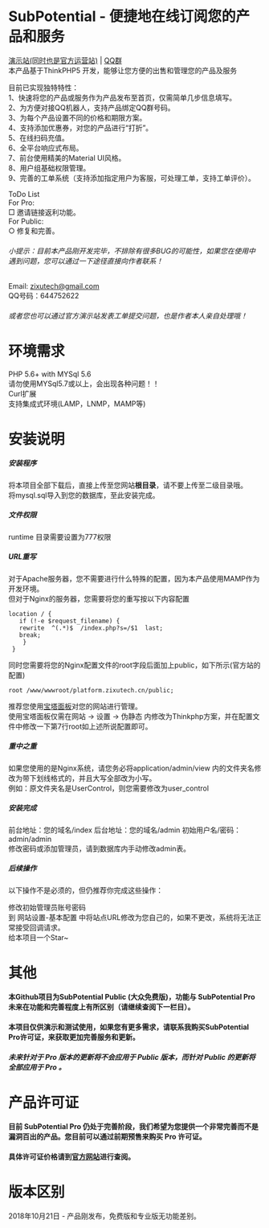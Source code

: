 # SubPotential - 便捷地在线订阅您的产品和服务  
[演示站(同时也是官方运营站)](https://platform.zixutech.cn/) | [QQ群](//shang.qq.com/wpa/qunwpa?idkey=b58840392faae59978a8250dd5bf21d71c570e025a7499b405d273ee2f75402b)  
本产品基于ThinkPHP5 开发，能够让您方便的出售和管理您的产品及服务
  
目前已实现独特特性：  
1、快速将您的产品或服务作为产品发布至首页，仅需简单几步信息填写。  
2、为方便对接QQ机器人，支持产品绑定QQ群号码。  
3、为每个产品设置不同的价格和期限方案。  
4、支持添加优惠券，对您的产品进行“打折”。  
5、在线扫码充值。  
6、全平台响应式布局。  
7、前台使用精美的Material UI风格。  
8、用户组基础权限管理。  
9、完善的工单系统（支持添加指定用户为客服，可处理工单，支持工单评价）。  
  
ToDo List  
For Pro:  
□ 邀请链接返利功能。  
For Public:  
○ 修复和完善。
  
###### 小提示：目前本产品刚开发完毕，不排除有很多BUG的可能性，如果您在使用中遇到问题，您可以通过一下途径直接向作者联系！  
Email: zixutech@gmail.com  
QQ号码：644752622  
###### 或者您也可以通过官方演示站发表工单提交问题，也是作者本人亲自处理哦！  
  
# 环境需求  
PHP 5.6+ with MYSql 5.6  
请勿使用MYSql5.7或以上，会出现各种问题！！  
Curl扩展  
支持集成式环境(LAMP，LNMP，MAMP等)
# 安装说明  
##### 安装程序
将本项目全部下载后，直接上传至您网站**根目录**，请不要上传至二级目录哦。  
将mysql.sql导入到您的数据库，至此安装完成。  
##### 文件权限  
runtime 目录需要设置为777权限
##### URL重写  
对于Apache服务器，您不需要进行什么特殊的配置，因为本产品使用MAMP作为开发环境。  
但对于Nginx的服务器，您需要将您的重写按以下内容配置  
```  
location / {
   if (!-e $request_filename) {
   rewrite  ^(.*)$  /index.php?s=/$1  last;
   break;
    }
 }
```  
同时您需要将您的Nginx配置文件的root字段后面加上public，如下所示(官方站的配置)  
```  
root /www/wwwroot/platform.zixutech.cn/public;
```  
推荐您使用[宝塔面板](https://www.bt.cn/)对您的网站进行管理。  
使用宝塔面板仅需在网站 -> 设置 -> 伪静态 内修改为Thinkphp方案，并在配置文件中修改一下第7行root如上述所说配置即可。  
##### 重中之重  
如果您使用的是Nginx系统，请您务必将application/admin/view 内的文件夹名修改为带下划线格式的，并且大写全部改为小写。  
例如：原文件夹名是UserControl，则您需要修改为user_control
##### 安装完成   
前台地址：您的域名/index   后台地址：您的域名/admin  初始用户名/密码：admin/admin  
修改密码或添加管理员，请到数据库内手动修改admin表。  
##### 后续操作  
以下操作不是必须的，但仍推荐你完成这些操作：  
  
修改初始管理员账号密码  
到 网站设置-基本配置 中将站点URL修改为您自己的，如果不更改，系统将无法正常接受回调请求。  
给本项目一个Star~  
  
# 其他
#### 本Github项目为SubPotential Public (大众免费版)，功能与 SubPotential Pro 未来在功能和完善程度上有所区别（请继续查阅下一栏目）。 
#### 本项目仅供演示和测试使用，如果您有更多需求，请联系我购买SubPotential Pro许可证，来获取更加完善服务和更新。
#### *未来针对于 Pro 版本的更新将不会应用于 Public 版本，而针对 Public 的更新将全部应用于 Pro 。*
  
# 产品许可证  
#### 目前 SubPotential Pro 仍处于完善阶段，我们希望为您提供一个非常完善而不是漏洞百出的产品。您目前可以通过前期预售来购买 Pro 许可证。  
#### 具体许可证价格请到[官方网站](https://blog.zixutech.cn)进行查阅。
  
# 版本区别  
2018年10月21日 - 产品刚发布，免费版和专业版无功能差别。
